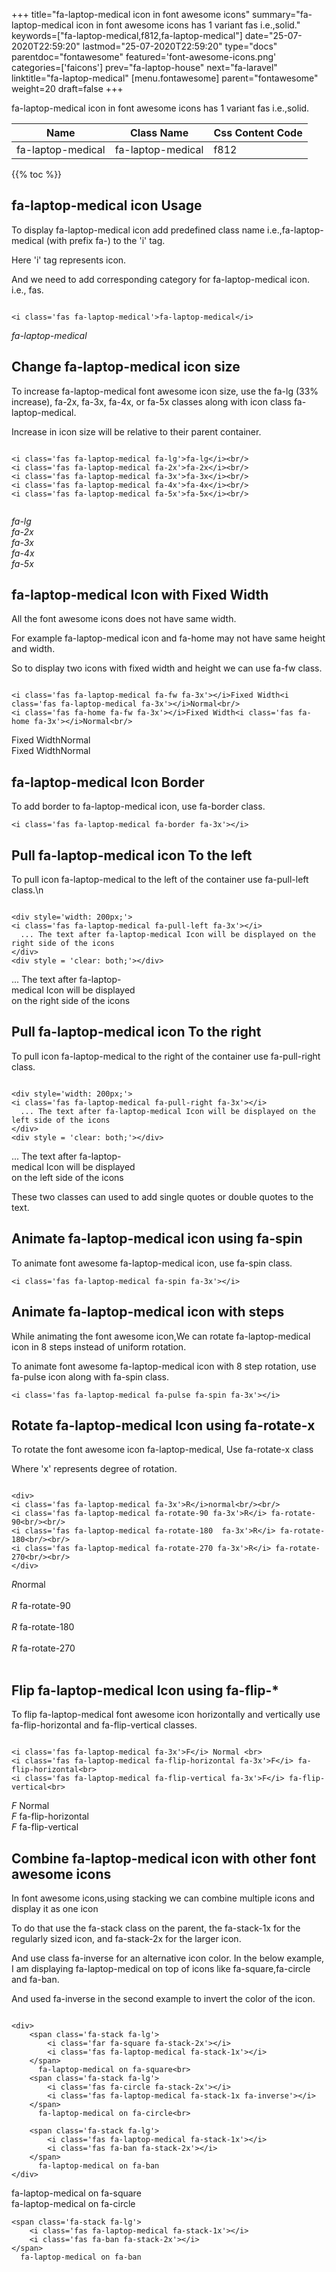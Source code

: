 +++
title="fa-laptop-medical icon in font awesome icons"
summary="fa-laptop-medical icon in font awesome icons has 1 variant fas i.e.,solid."
keywords=["fa-laptop-medical,f812,fa-laptop-medical"]
date="25-07-2020T22:59:20"
lastmod="25-07-2020T22:59:20"
type="docs"
parentdoc="fontawesome"
featured='font-awesome-icons.png'
categories=['faicons']
prev="fa-laptop-house"
next="fa-laravel"
linktitle="fa-laptop-medical"
[menu.fontawesome]
parent="fontawesome"
weight=20
draft=false
+++


fa-laptop-medical icon in font awesome icons has 1 variant fas i.e.,solid.

<div class='table-responsive'><table class='table'><thead><tr><th>Name</th><th>Class Name</th><th>Css Content Code</th></tr></thead><tbody><tr><td>fa-laptop-medical</td><td>fa-laptop-medical</td><td>f812</td></tr></tbody></table></div>


{{% toc %}}


## fa-laptop-medical icon Usage

To display fa-laptop-medical icon add predefined class name i.e.,fa-laptop-medical (with prefix fa-) to the 'i' tag.

Here 'i' tag represents icon.

And we need to add corresponding category for fa-laptop-medical icon. i.e., fas.


```

<i class='fas fa-laptop-medical'>fa-laptop-medical</i>
```

<i class='fas fa-laptop-medical'>fa-laptop-medical</i>




## Change fa-laptop-medical icon size
To increase fa-laptop-medical font awesome icon size, use the fa-lg (33% increase), fa-2x, fa-3x, fa-4x, or fa-5x classes along with icon class fa-laptop-medical.

Increase in icon size will be relative to their parent container. 

```

<i class='fas fa-laptop-medical fa-lg'>fa-lg</i><br/>
<i class='fas fa-laptop-medical fa-2x'>fa-2x</i><br/>
<i class='fas fa-laptop-medical fa-3x'>fa-3x</i><br/>
<i class='fas fa-laptop-medical fa-4x'>fa-4x</i><br/>
<i class='fas fa-laptop-medical fa-5x'>fa-5x</i><br/>
            
```

<i class='fas fa-laptop-medical fa-lg'>fa-lg</i><br/>
<i class='fas fa-laptop-medical fa-2x'>fa-2x</i><br/>
<i class='fas fa-laptop-medical fa-3x'>fa-3x</i><br/>
<i class='fas fa-laptop-medical fa-4x'>fa-4x</i><br/>
<i class='fas fa-laptop-medical fa-5x'>fa-5x</i><br/>
            



## fa-laptop-medical Icon with Fixed Width 

All the font awesome icons does not have same width.

For example fa-laptop-medical icon and fa-home may not have same height and width.

So to display two icons with fixed width and height we can use fa-fw class.


```

<i class='fas fa-laptop-medical fa-fw fa-3x'></i>Fixed Width<i class='fas fa-laptop-medical fa-3x'></i>Normal<br/>
<i class='fas fa-home fa-fw fa-3x'></i>Fixed Width<i class='fas fa-home fa-3x'></i>Normal<br/>
```

<i class='fas fa-laptop-medical fa-fw fa-3x'></i>Fixed Width<i class='fas fa-laptop-medical fa-3x'></i>Normal<br/>
<i class='fas fa-home fa-fw fa-3x'></i>Fixed Width<i class='fas fa-home fa-3x'></i>Normal<br/>



## fa-laptop-medical Icon Border 

To add border to fa-laptop-medical icon, use fa-border class.


```
<i class='fas fa-laptop-medical fa-border fa-3x'></i>

```
<i class='fas fa-laptop-medical fa-border fa-3x'></i>





## Pull fa-laptop-medical icon To the left

To pull icon fa-laptop-medical to the left of the container use fa-pull-left class.\n

```

<div style='width: 200px;'>
<i class='fas fa-laptop-medical fa-pull-left fa-3x'></i>
  ... The text after fa-laptop-medical Icon will be displayed on the right side of the icons
</div>
<div style = 'clear: both;'></div>
```

<div style='width: 200px;'>
<i class='fas fa-laptop-medical fa-pull-left fa-3x'></i>
  ... The text after fa-laptop-medical Icon will be displayed on the right side of the icons
</div>
<div style = 'clear: both;'></div>




## Pull fa-laptop-medical icon To the right
To pull icon fa-laptop-medical to the right of the container use fa-pull-right class.

```

<div style='width: 200px;'>
<i class='fas fa-laptop-medical fa-pull-right fa-3x'></i>
  ... The text after fa-laptop-medical Icon will be displayed on the left side of the icons
</div>
<div style = 'clear: both;'></div>
```

<div style='width: 200px;'>
<i class='fas fa-laptop-medical fa-pull-right fa-3x'></i>
  ... The text after fa-laptop-medical Icon will be displayed on the left side of the icons
</div>
<div style = 'clear: both;'></div>

These two classes can used to add single quotes or double quotes to the text.


## Animate fa-laptop-medical icon using fa-spin
To animate font awesome fa-laptop-medical icon, use fa-spin class.

```
<i class='fas fa-laptop-medical fa-spin fa-3x'></i>
```
<i class='fas fa-laptop-medical fa-spin fa-3x'></i>




## Animate fa-laptop-medical icon with steps
While animating the font awesome icon,We can rotate fa-laptop-medical icon in 8 steps instead of uniform rotation.

To animate font awesome fa-laptop-medical icon with 8 step rotation, use fa-pulse icon along with fa-spin class.


```
<i class='fas fa-laptop-medical fa-pulse fa-spin fa-3x'></i>

```
<i class='fas fa-laptop-medical fa-pulse fa-spin fa-3x'></i>





## Rotate fa-laptop-medical Icon using fa-rotate-x
To rotate the font awesome icon fa-laptop-medical, Use fa-rotate-x class

Where 'x' represents degree of rotation.


```

<div>
<i class='fas fa-laptop-medical fa-3x'>R</i>normal<br/><br/>
<i class='fas fa-laptop-medical fa-rotate-90 fa-3x'>R</i> fa-rotate-90<br/><br/> 
<i class='fas fa-laptop-medical fa-rotate-180  fa-3x'>R</i> fa-rotate-180<br/><br/> 
<i class='fas fa-laptop-medical fa-rotate-270 fa-3x'>R</i> fa-rotate-270<br/><br/>
</div>
```

<div>
<i class='fas fa-laptop-medical fa-3x'>R</i>normal<br/><br/>
<i class='fas fa-laptop-medical fa-rotate-90 fa-3x'>R</i> fa-rotate-90<br/><br/> 
<i class='fas fa-laptop-medical fa-rotate-180  fa-3x'>R</i> fa-rotate-180<br/><br/> 
<i class='fas fa-laptop-medical fa-rotate-270 fa-3x'>R</i> fa-rotate-270<br/><br/>
</div>




## Flip fa-laptop-medical Icon using fa-flip-*
To flip fa-laptop-medical font awesome icon horizontally and vertically use fa-flip-horizontal and fa-flip-vertical classes. 

```

<i class='fas fa-laptop-medical fa-3x'>F</i> Normal <br>
<i class='fas fa-laptop-medical fa-flip-horizontal fa-3x'>F</i> fa-flip-horizontal<br>
<i class='fas fa-laptop-medical fa-flip-vertical fa-3x'>F</i> fa-flip-vertical<br>
```

<i class='fas fa-laptop-medical fa-3x'>F</i> Normal <br>
<i class='fas fa-laptop-medical fa-flip-horizontal fa-3x'>F</i> fa-flip-horizontal<br>
<i class='fas fa-laptop-medical fa-flip-vertical fa-3x'>F</i> fa-flip-vertical<br>




## Combine fa-laptop-medical icon with other font awesome icons
In font awesome icons,using stacking we can combine multiple icons and display it as one icon 

To do that use the fa-stack class on the parent, the fa-stack-1x for the regularly sized icon, and fa-stack-2x for the larger icon.

And use class fa-inverse for an alternative icon color. 
In the below example, I am displaying fa-laptop-medical on top of icons like fa-square,fa-circle and fa-ban.

And used fa-inverse in the second example to invert the color of the icon.

```

<div>
    <span class='fa-stack fa-lg'>
        <i class='far fa-square fa-stack-2x'></i>
        <i class='fas fa-laptop-medical fa-stack-1x'></i>
    </span>
      fa-laptop-medical on fa-square<br>
    <span class='fa-stack fa-lg'>
        <i class='fas fa-circle fa-stack-2x'></i>
        <i class='fas fa-laptop-medical fa-stack-1x fa-inverse'></i>
    </span>
      fa-laptop-medical on fa-circle<br>

    <span class='fa-stack fa-lg'>
        <i class='fas fa-laptop-medical fa-stack-1x'></i>
        <i class='fas fa-ban fa-stack-2x'></i>
    </span>
      fa-laptop-medical on fa-ban
</div>
```

<div>
    <span class='fa-stack fa-lg'>
        <i class='far fa-square fa-stack-2x'></i>
        <i class='fas fa-laptop-medical fa-stack-1x'></i>
    </span>
      fa-laptop-medical on fa-square<br>
    <span class='fa-stack fa-lg'>
        <i class='fas fa-circle fa-stack-2x'></i>
        <i class='fas fa-laptop-medical fa-stack-1x fa-inverse'></i>
    </span>
      fa-laptop-medical on fa-circle<br>

    <span class='fa-stack fa-lg'>
        <i class='fas fa-laptop-medical fa-stack-1x'></i>
        <i class='fas fa-ban fa-stack-2x'></i>
    </span>
      fa-laptop-medical on fa-ban
</div>






